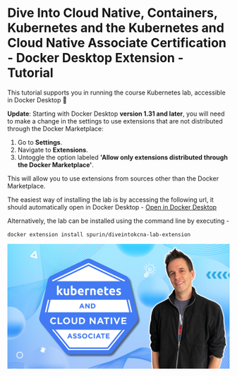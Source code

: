 # Dive Into Cloud Native, Containers, Kubernetes and the Kubernetes and Cloud Native Associate Certification - Docker Desktop Extension - Tutorial

This tutorial supports you in running the course Kubernetes lab, accessible in Docker Desktop 🚀

**Update**: Starting with Docker Desktop **version 1.31 and later**, you will need to make a change in the settings to use extensions that are not distributed through the Docker Marketplace:

1. Go to **Settings**.
2. Navigate to **Extensions**.
3. Untoggle the option labeled **'Allow only extensions distributed through the Docker Marketplace'**.

This will allow you to use extensions from sources other than the Docker Marketplace.

The easiest way of installing the lab is by accessing the following url, it should automatically open in Docker Desktop - [Open in Docker Desktop](https://open.docker.com/extensions/marketplace?extensionId=spurin/diveintokcna-lab-extension&tag=latest)

Alternatively, the lab can be installed using the command line by executing -

```
docker extension install spurin/diveintokcna-lab-extension
```

![DiveInto](https://raw.githubusercontent.com/spurin/diveintokcna/main/DiveIntoKCNA_Cover.png)

